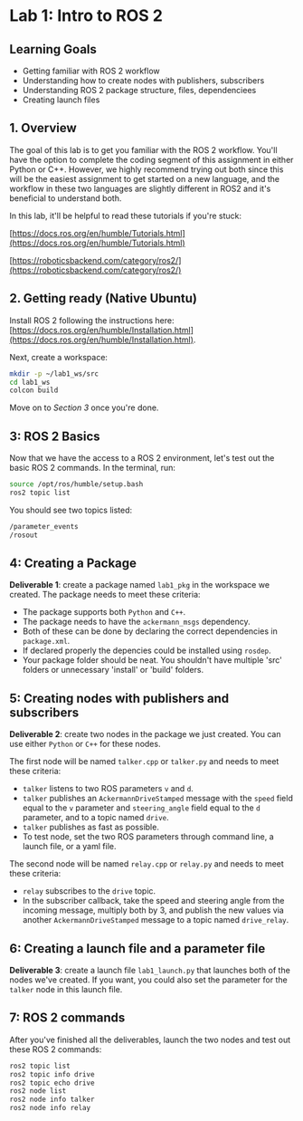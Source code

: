 # Lab 1: Intro to ROS 2

## Learning Goals

- Getting familiar with ROS 2 workflow
- Understanding how to create nodes with publishers, subscribers
- Understanding ROS 2 package structure, files, dependenciees
- Creating launch files

## 1. Overview

The goal of this lab is to get you familiar with the ROS 2 workflow. You'll have the option to complete the coding segment of this assignment in either Python or C++. However, we highly recommend trying out both since this will be the easiest assignment to get started on a new language, and the workflow in these two languages are slightly different in ROS2 and it's beneficial to understand both.

In this lab, it'll be helpful to read these tutorials if you're stuck:

[https://docs.ros.org/en/humble/Tutorials.html](https://docs.ros.org/en/humble/Tutorials.html)

[https://roboticsbackend.com/category/ros2/](https://roboticsbackend.com/category/ros2/)

## 2. Getting ready **(Native Ubuntu)**

Install ROS 2 following the instructions here: [https://docs.ros.org/en/humble/Installation.html](https://docs.ros.org/en/humble/Installation.html).

Next, create a workspace:
```bash
mkdir -p ~/lab1_ws/src
cd lab1_ws
colcon build
```
Move on to *Section 3* once you're done.

## 3: ROS 2 Basics

Now that we have the access to a ROS 2 environment, let's test out the basic ROS 2 commands. In the terminal, run:

```bash
source /opt/ros/humble/setup.bash
ros2 topic list
```
You should see two topics listed:
```bash
/parameter_events
/rosout
```

## 4: Creating a Package
**Deliverable 1**: create a package named `lab1_pkg` in the workspace we created. The package needs to meet these criteria:
- The package supports both `Python` and `C++`.
- The package needs to have the `ackermann_msgs` dependency.
- Both of these can be done by declaring the correct dependencies in `package.xml`.
- If declared properly the depencies could be installed using `rosdep`.
- Your package folder should be neat. You shouldn't have multiple 'src' folders or unnecessary 'install' or 'build' folders.

## 5: Creating nodes with publishers and subscribers
**Deliverable 2**: create two nodes in the package we just created. You can use either `Python` or `C++` for these nodes.

The first node will be named `talker.cpp` or `talker.py` and needs to meet these criteria:
- `talker` listens to two ROS parameters `v` and `d`.
- `talker` publishes an `AckermannDriveStamped` message with the `speed` field equal to the `v` parameter and `steering_angle` field equal to the `d` parameter, and to a topic named `drive`.
- `talker` publishes as fast as possible.
- To test node, set the two ROS parameters through command line, a launch file, or a yaml file.

The second node will be named `relay.cpp` or `relay.py` and needs to meet these criteria:
- `relay` subscribes to the `drive` topic.
- In the subscriber callback, take the speed and steering angle from the incoming message, multiply both by 3, and publish the new values via another `AckermannDriveStamped` message to a topic named `drive_relay`.

## 6: Creating a launch file and a parameter file
**Deliverable 3**: create a launch file `lab1_launch.py` that launches both of the nodes we've created. If you want, you could also set the parameter for the `talker` node in this launch file.

## 7: ROS 2 commands

After you've finished all the deliverables, launch the two nodes and test out these ROS 2 commands:
```bash
ros2 topic list
ros2 topic info drive
ros2 topic echo drive
ros2 node list
ros2 node info talker
ros2 node info relay
```
